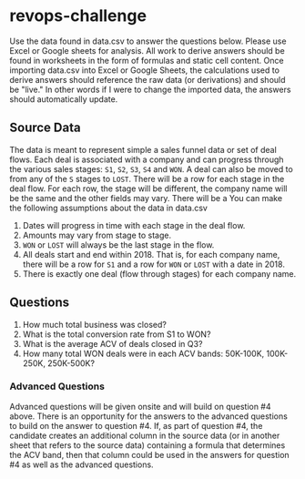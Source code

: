 # revops-challenge

Use the data found in data.csv to answer the questions below.  Please use Excel or Google sheets for analysis.  All work to derive answers should be found in worksheets in the form of formulas and static cell content.  Once importing data.csv into Excel or Google Sheets, the calculations used to derive answers should reference the raw data (or derivations) and should be "live." In other words if I were to change the imported data, the answers should automatically update.

## Source Data

The data is meant to represent simple a sales funnel data or set of deal flows.  Each deal is associated with a company and can progress through the various sales stages: `S1`, `S2`, `S3`, `S4` and `WON`.  A deal can also be moved to from any of the `S` stages to `LOST`. There will be a row for each stage in the deal flow.  For each row, the stage will be different, the company name will be the same and the other fields may vary.  There will be a You can make the following assumptions about the data in data.csv

  1. Dates will progress in time with each stage in the deal flow.
  2. Amounts may vary from stage to stage.
  3. `WON` or `LOST` will always be the last stage in the flow.
  4. All deals start and end within 2018.  That is, for each company name, there will be a row for `S1` and a row for `WON` or `LOST` with a date in 2018.
  5. There is exactly one deal (flow through stages) for each company name.


## Questions
  1. How much total business was closed?
  2. What is the total conversion rate from S1 to WON?
  3. What is the average ACV of deals closed in Q3?
  4. How many total WON deals were in each ACV bands: 50K-100K, 100K-250K, 250K-500K?

### Advanced Questions
Advanced questions will be given onsite and will build on question #4 above.  There is an opportunity for the answers to the advanced questions to build on the answer to question #4.  If, as part of question #4, the candidate creates an additional column in the source data (or in another sheet that refers to the source data) containing a formula that determines the ACV band, then that column could be used in the answers for question #4 as well as the advanced questions.

